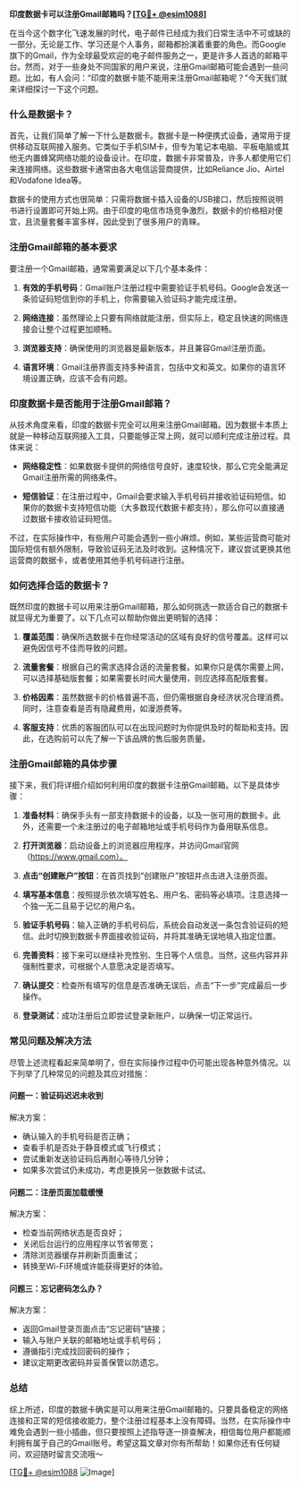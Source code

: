**印度数据卡可以注册Gmail邮箱吗？[[TG💪+ @esim1088](https://t.me/s/esim1088)]**

在当今这个数字化飞速发展的时代，电子邮件已经成为我们日常生活中不可或缺的一部分。无论是工作、学习还是个人事务，邮箱都扮演着重要的角色。而Google旗下的Gmail，作为全球最受欢迎的电子邮件服务之一，更是许多人首选的邮箱平台。然而，对于一些身处不同国家的用户来说，注册Gmail邮箱可能会遇到一些问题。比如，有人会问：“印度的数据卡能不能用来注册Gmail邮箱呢？”今天我们就来详细探讨一下这个问题。

### **什么是数据卡？**

首先，让我们简单了解一下什么是数据卡。数据卡是一种便携式设备，通常用于提供移动互联网接入服务。它类似于手机SIM卡，但专为笔记本电脑、平板电脑或其他无内置蜂窝网络功能的设备设计。在印度，数据卡非常普及，许多人都使用它们来连接网络。这些数据卡通常由各大电信运营商提供，比如Reliance Jio、Airtel和Vodafone Idea等。

数据卡的使用方式也很简单：只需将数据卡插入设备的USB接口，然后按照说明书进行设置即可开始上网。由于印度的电信市场竞争激烈，数据卡的价格相对便宜，且流量套餐丰富多样，因此受到了很多用户的青睐。

### **注册Gmail邮箱的基本要求**

要注册一个Gmail邮箱，通常需要满足以下几个基本条件：

1. **有效的手机号码**：Gmail账户注册过程中需要验证手机号码。Google会发送一条验证码短信到你的手机上，你需要输入验证码才能完成注册。
   
2. **网络连接**：虽然理论上只要有网络就能注册，但实际上，稳定且快速的网络连接会让整个过程更加顺畅。

3. **浏览器支持**：确保使用的浏览器是最新版本，并且兼容Gmail注册页面。

4. **语言环境**：Gmail注册界面支持多种语言，包括中文和英文。如果你的语言环境设置正确，应该不会有问题。

### **印度数据卡是否能用于注册Gmail邮箱？**

从技术角度来看，印度的数据卡完全可以用来注册Gmail邮箱。因为数据卡本质上就是一种移动互联网接入工具，只要能够正常上网，就可以顺利完成注册过程。具体来说：

- **网络稳定性**：如果数据卡提供的网络信号良好，速度较快，那么它完全能满足Gmail注册所需的网络条件。
  
- **短信验证**：在注册过程中，Gmail会要求输入手机号码并接收验证码短信。如果你的数据卡支持短信功能（大多数现代数据卡都支持），那么你可以直接通过数据卡接收验证码短信。

不过，在实际操作中，有些用户可能会遇到一些小麻烦。例如，某些运营商可能对国际短信有额外限制，导致验证码无法及时收到。这种情况下，建议尝试更换其他运营商的数据卡，或者使用其他手机号码进行注册。

### **如何选择合适的数据卡？**

既然印度的数据卡可以用来注册Gmail邮箱，那么如何挑选一款适合自己的数据卡就显得尤为重要了。以下几点可以帮助你做出更明智的选择：

1. **覆盖范围**：确保所选数据卡在你经常活动的区域有良好的信号覆盖。这样可以避免因信号不佳而导致的问题。

2. **流量套餐**：根据自己的需求选择合适的流量套餐。如果你只是偶尔需要上网，可以选择基础版套餐；如果需要长时间大量使用，则应选择高配版套餐。

3. **价格因素**：虽然数据卡的价格普遍不高，但仍需根据自身经济状况合理消费。同时，注意查看是否有隐藏费用，如漫游费等。

4. **客服支持**：优质的客服团队可以在出现问题时为你提供及时的帮助和支持。因此，在选购前可以先了解一下该品牌的售后服务质量。

### **注册Gmail邮箱的具体步骤**

接下来，我们将详细介绍如何利用印度的数据卡注册Gmail邮箱。以下是具体步骤：

1. **准备材料**：确保手头有一部支持数据卡的设备，以及一张可用的数据卡。此外，还需要一个未注册过的电子邮箱地址或手机号码作为备用联系信息。

2. **打开浏览器**：启动设备上的浏览器应用程序，并访问Gmail官网（https://www.gmail.com）。

3. **点击“创建账户”按钮**：在首页找到“创建账户”按钮并点击进入注册页面。

4. **填写基本信息**：按照提示依次填写姓名、用户名、密码等必填项。注意选择一个独一无二且易于记忆的用户名。

5. **验证手机号码**：输入正确的手机号码后，系统会自动发送一条包含验证码的短信。此时切换到数据卡界面接收验证码，并将其准确无误地填入指定位置。

6. **完善资料**：接下来可以继续补充性别、生日等个人信息。当然，这些内容并非强制性要求，可根据个人意愿决定是否填写。

7. **确认提交**：检查所有填写的信息是否准确无误后，点击“下一步”完成最后一步操作。

8. **登录测试**：成功注册后立即尝试登录新账户，以确保一切正常运行。

### **常见问题及解决方法**

尽管上述流程看起来简单明了，但在实际操作过程中仍可能出现各种意外情况。以下列举了几种常见的问题及其应对措施：

#### 问题一：验证码迟迟未收到
解决方案：
- 确认输入的手机号码是否正确；
- 查看手机是否处于静音模式或飞行模式；
- 尝试重新发送验证码后再耐心等待几分钟；
- 如果多次尝试仍未成功，考虑更换另一张数据卡试试。

#### 问题二：注册页面加载缓慢
解决方案：
- 检查当前网络状态是否良好；
- 关闭后台运行的应用程序以节省带宽；
- 清除浏览器缓存并刷新页面重试；
- 转换至Wi-Fi环境或许能获得更好的体验。

#### 问题三：忘记密码怎么办？
解决方案：
- 返回Gmail登录页面点击“忘记密码”链接；
- 输入与账户关联的邮箱地址或手机号码；
- 遵循指引完成找回密码的操作；
- 建议定期更改密码并妥善保管以防遗忘。

### **总结**

综上所述，印度的数据卡确实是可以用来注册Gmail邮箱的。只要具备稳定的网络连接和正常的短信接收能力，整个注册过程基本上没有障碍。当然，在实际操作中难免会遇到一些小插曲，但只要按照上述指导逐一排查解决，相信每位用户都能顺利拥有属于自己的Gmail账号。希望这篇文章对你有所帮助！如果你还有任何疑问，欢迎随时留言交流哦～

[[TG💪+ @esim1088](https://t.me/s/esim1088) ![Image](https://i.postimg.cc/4NQfJmqS/Snipaste-2025-05-13-00-14-12.png)]